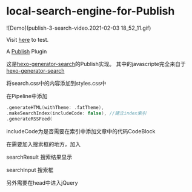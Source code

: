 # local-search-engine-for-Publish

![Demo](publish-3-search-video.2021-02-03 18_52_11.gif)

Visit [here](https://www.fatbobman.com/tags/) to test.

A [Publish](https://github.com/JohnSundell/Publish) Plugin

这是[hexo-generator-search](https://github.com/wzpan/hexo-generator-search)的Publish实现。
其中的javascripte完全来自于[hexo-generator-search](https://github.com/wzpan/hexo-generator-search)

将search.css中的内容添加到styles.css中

在Pipeline中添加

```swift
.generateHTML(withTheme: .fatTheme),
.makeSearchIndex(includeCode: false), //建立index索引
.generateRSSFeed(
```

includeCode为是否需要在索引中添加文章中的代码CodeBlock

在需要加入搜索框的地方，加入

searchResult 搜索结果显示

searchInput 搜索框

另外需要在head中进入jQuery

